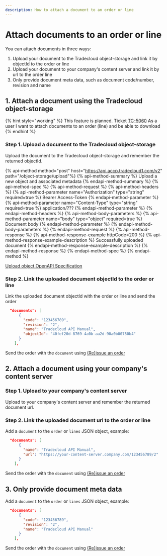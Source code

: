 ```yaml
---
description: How to attach a document to an order or line
---
```


# Attach documents to an order or line

You can attach documents in three ways:

1. Upload your document to the Tradecloud object-storage and link it by objectId to the order or line
2. Upload your document to your company's content server and link it by url to the order line
3. Only provide document meta data, such as document code/number, revision and name

## 1. Attach a document using the Tradecloud object-storage

{% hint style="working" %}
This feature is planned. Ticket [TC-5060](https://tradecloud.atlassian.net/browse/TC-5060) As a user I want to attach documents to an order (line) and be able to download
{% endhint %}

### Step 1. Upload a document to the Tradecloud object-storage

Upload the document to the Tradecloud object-storage and remember the returned objectId.

{% api-method method="post" host="https://api.accp.tradecloud1.com/v2" path="/object-storage/upload"%}
{% api-method-summary %} Upload a new object and associated metadata {% endapi-method-summary %}
{% api-method-spec %}
{% api-method-request %}
{% api-method-headers %}
{% api-method-parameter name="Authorization" type="string" required=true %} Bearer Access-Token {% endapi-method-parameter %}
{% api-method-parameter name="Content-Type" type="string" required=true %} application/??? {% endapi-method-parameter %}
{% endapi-method-headers %}
{% api-method-body-parameters %}
{% api-method-parameter name="body" type="object" required=true %} Document body {% endapi-method-parameter %}
{% endapi-method-body-parameters %}
{% endapi-method-request %}
{% api-method-response %}
{% api-method-response-example httpCode=200 %}
{% api-method-response-example-description %} Successfully uploaded document {% endapi-method-response-example-description %}
{% endapi-method-response %}
{% endapi-method-spec %}
{% endapi-method %}

 [Upload object OpenAPI Specification](https://swagger-ui.accp.tradecloud1.com/?url=https://api.accp.tradecloud1.com/v2/object-storage/specs.yaml#/object-storage/upload)

### Step 2. Link the uploaded document objectId to the order or line

Link the uploaded document objectId with the order or line and send the order

``` json
  "documents": [
      {
        "code": "123456789",
        "revision": "2",
        "name": "Tradecloud API Manual",
        "objectId": "40fef20d-8769-4a0b-aa2d-90a0b00750b4"
      }
    ],
```

Send the order with the `document` using [(Re)issue an order](issue.md)

## 2. Attach a document using your company's content server

### Step 1. Upload to your company's content server

Upload to your company's content server and remember the returned document url.

### Step 2. Link the uploaded document url to the order or line

Add a `document` to the `order` or `lines` JSON object, example:

``` json
  "documents": [
      {
        "name": "Tradecloud API Manual",
        "url": "https://your-content-server.company.com/123456789/2"
      }
    ],
```

Send the order with the `document` using [(Re)issue an order](issue.md)

## 3. Only provide document meta data

Add a `document` to the `order` or `lines` JSON object, example:

``` json
  "documents": [
      {
        "code": "123456789",
        "revision": "2",
        "name": "Tradecloud API Manual"
      }
    ],
```

Send the order with the `document` using [(Re)issue an order](issue.md)
